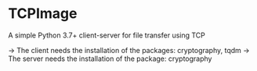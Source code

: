 # TCPImage
A simple Python 3.7+ client-server for file transfer using TCP

-> The client needs the installation of the packages: cryptography, tqdm
-> The server needs the installation of the package: cryptography
